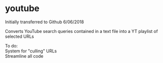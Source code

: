 # youtube
Initially transferred to Github 6/06/2018

Converts YouTube search queries contained in a text file into a YT playlist of selected URLs

To do:  
System for "culling" URLs  
Streamline all code  
